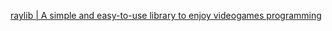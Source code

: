 [raylib | A simple and easy-to-use library to enjoy videogames programming](https://www.raylib.com/)
